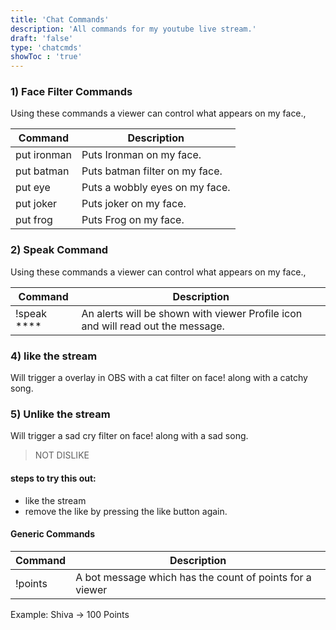 ```yaml
---
title: 'Chat Commands'
description: 'All commands for my youtube live stream.'
draft: 'false'
type: 'chatcmds'
showToc : 'true'
---
```


### 1) Face Filter Commands

Using these commands a viewer can control what appears on my face.,

| Command | Description |
| ------- | ----------- |
| put ironman | Puts Ironman on my face. |
| put batman | Puts batman filter on my face. |
| put eye | Puts a wobbly eyes on my face. |
| put joker | Puts joker on my face. |
| put frog | Puts Frog on my face.

### 2) Speak Command

Using these commands a viewer can control what appears on my face.,

| Command | Description |
| ------- | ----------- |
| !speak **** | An alerts will be shown with viewer Profile icon and will read out the message. |

### 4) like the stream 

Will trigger a overlay in OBS with a cat filter on face! along with a catchy song.

### 5) Unlike the stream 

Will trigger a sad cry filter on face! along with a sad song.

> NOT DISLIKE

#### steps to try this out:
- like the stream 
- remove the like by pressing the like button again.


#### Generic Commands

| Command | Description |
| ------- | ----------- |
| !points | A bot message which has the count of points for a viewer |
Example: Shiva -> 100 Points
